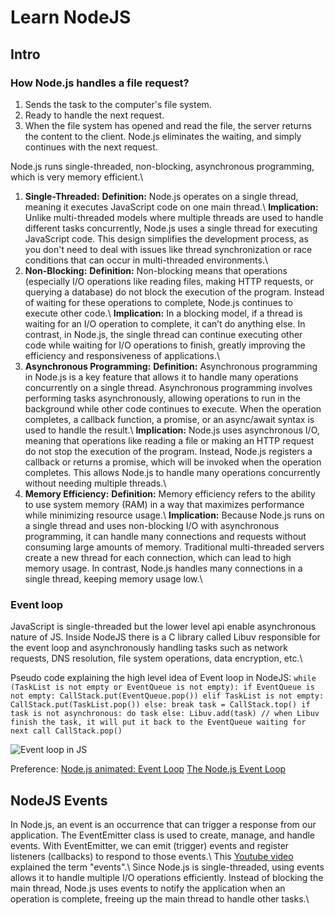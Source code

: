 # Learn NodeJS

## Intro
### How Node.js handles a file request?

1) Sends the task to the computer's file system.
2) Ready to handle the next request.
3) When the file system has opened and read the file, the server returns the content to the client.
Node.js eliminates the waiting, and simply continues with the next request.

Node.js runs single-threaded, non-blocking, asynchronous programming, which is very memory efficient.\\
1. **Single-Threaded:**
**Definition:** Node.js operates on a single thread, meaning it executes JavaScript code on one main thread.\\
**Implication:** Unlike multi-threaded models where multiple threads are used to handle different tasks concurrently, Node.js uses a single thread for executing JavaScript code. This design simplifies the development process, as you don't need to deal with issues like thread synchronization or race conditions that can occur in multi-threaded environments.\\
2. **Non-Blocking:**
**Definition:** Non-blocking means that operations (especially I/O operations like reading files, making HTTP requests, or querying a database) do not block the execution of the program. Instead of waiting for these operations to complete, Node.js continues to execute other code.\\
**Implication:** In a blocking model, if a thread is waiting for an I/O operation to complete, it can’t do anything else. In contrast, in Node.js, the single thread can continue executing other code while waiting for I/O operations to finish, greatly improving the efficiency and responsiveness of applications.\\
3. **Asynchronous Programming:**
**Definition:** Asynchronous programming in Node.js is a key feature that allows it to handle many operations concurrently on a single thread. Asynchronous programming involves performing tasks asynchronously, allowing operations to run in the background while other code continues to execute. When the operation completes, a callback function, a promise, or an async/await syntax is used to handle the result.\\
**Implication:** Node.js uses asynchronous I/O, meaning that operations like reading a file or making an HTTP request do not stop the execution of the program. Instead, Node.js registers a callback or returns a promise, which will be invoked when the operation completes. This allows Node.js to handle many operations concurrently without needing multiple threads.\\
4. **Memory Efficiency:**
**Definition:** Memory efficiency refers to the ability to use system memory (RAM) in a way that maximizes performance while minimizing resource usage.\\
**Implication:** Because Node.js runs on a single thread and uses non-blocking I/O with asynchronous programming, it can handle many connections and requests without consuming large amounts of memory. Traditional multi-threaded servers create a new thread for each connection, which can lead to high memory usage. In contrast, Node.js handles many connections in a single thread, keeping memory usage low.\\

### Event loop
JavaScript is single-threaded but the lower level api enable asynchronous nature of JS.
Inside NodeJS there is a C library called Libuv responsible for the event loop and asynchronously handling tasks such as network requests, DNS resolution, file system operations, data encryption, etc.\\

Pseudo code explaining the high level idea of Event loop in NodeJS:
`
while (TaskList is not empty or EventQueue is not empty):
    if EventQueue is not empty:
        CallStack.put(EventQueue.pop())
    elif TaskList is not empty:
        CallStack.put(TaskList.pop())
    else:
        break
    task = CallStack.top()
    if task is not asynchronous:
        do task
    else:
        Libuv.add(task)
        // when Libuv finish the task, it will put it back to the EventQueue waiting for next call
    CallStack.pop()
`

![Event loop in JS](https://res.cloudinary.com/practicaldev/image/fetch/s--Dg8fq92f--/c_limit%2Cf_auto%2Cfl_progressive%2Cq_66%2Cw_880/https://dev-to-uploads.s3.amazonaws.com/uploads/articles/pp9n3grfwgcaqgi30t4e.gif)

Preference: 
[Node.js animated: Event Loop](https://dev.to/nodedoctors/an-animated-guide-to-nodejs-event-loop-3g62)
[The Node.js Event Loop](https://nodejs.org/en/learn/asynchronous-work/event-loop-timers-and-nexttick#what-is-the-event-loop)

## NodeJS Events
In Node.js, an event is an occurrence that can trigger a response from our application. The EventEmitter class is used to create, manage, and handle events. With EventEmitter, we can emit (trigger) events and register listeners (callbacks) to respond to those events.\\
This [Youtube video](https://www.youtube.com/watch?v=l20MBBFZAmA) explained the term "events".\\
Since Node.js is single-threaded, using events allows it to handle multiple I/O operations efficiently. Instead of blocking the main thread, Node.js uses events to notify the application when an operation is complete, freeing up the main thread to handle other tasks.\\



